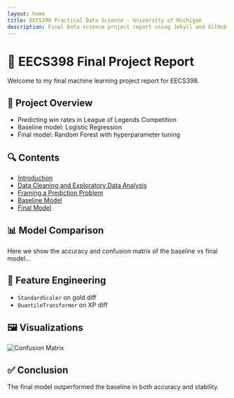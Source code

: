 ```yaml
---
layout: home
title: EECS398 Practical Data Science - University of Michigan
description: Final Data science project report using Jekyll and GitHub.
---
```


# 🧠 EECS398 Final Project Report

Welcome to my final machine learning project report for EECS398.

## 📌 Project Overview

- Predicting win rates in League of Legends Competition
- Baseline model: Logistic Regression
- Final model: Random Forest with hyperparameter tuning

## 🔍 Contents

- [Introduction](#1.introduction)
- [Data Cleaning and Exploratory Data Analysis](#2.data_cleaning_and_analysis)
- [Framing a Prediction Problem](#3.problem_framing)
- [Baseline Model](#4.baseline_model)
- [Final Model](#5.final_model)

## 📊 Model Comparison

Here we show the accuracy and confusion matrix of the baseline vs final model...

## 🎯 Feature Engineering

- `StandardScaler` on gold diff
- `QuantileTransformer` on XP diff

## 🖼️ Visualizations

![Confusion Matrix](/assets/img/conf_matrix.png)

## ✅ Conclusion

The final model outperformed the baseline in both accuracy and stability.
